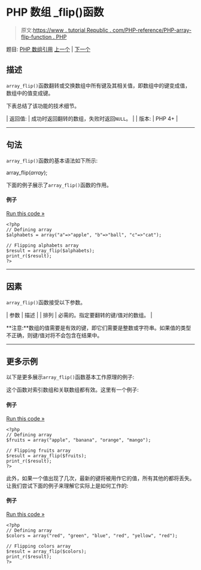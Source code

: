 # PHP 数组 _flip()函数

> 原文:[https://www . tutorial Republic . com/PHP-reference/PHP-array-flip-function . PHP](https://www.tutorialrepublic.com/php-reference/php-array-flip-function.php)

题目: [PHP 数组引用](php-array-functions.php) [上一个](php-array-filter-function.php) | [下一个](php-array-intersect-function.php)

## 描述

`array_flip()`函数翻转或交换数组中所有键及其相关值，即数组中的键变成值，数组中的值变成键。

下表总结了该功能的技术细节。

| 返回值: | 成功时返回翻转的数组，失败时返回`NULL`。 |
| 版本: | PHP 4+ |

* * *

## 句法

`array_flip()`函数的基本语法如下所示:

array_flip(*array*);

下面的例子展示了`array_flip()`函数的作用。

#### 例子

[Run this code »](../codelab.php?topic=php&file=flip-all-keys-with-their-associated-values-in-an-array "Run this code to view the output")

```
<?php
// Defining array
$alphabets = array("a"=>"apple", "b"=>"ball", "c"=>"cat");

// Flipping alphabets array
$result = array_flip($alphabets);
print_r($result);
?>
```

* * *

## 因素

`array_flip()`函数接受以下参数。

| 参数 | 描述 |
| 排列 | 必需的。指定要翻转的键/值对的数组。 |

**注意:**数组的值需要是有效的键，即它们需要是整数或字符串。如果值的类型不正确，则键/值对将不会包含在结果中。

* * *

## 更多示例

以下是更多展示`array_flip()`函数基本工作原理的例子:

这个函数对索引数组和关联数组都有效。这里有一个例子:

#### 例子

[Run this code »](../codelab.php?topic=php&file=flip-an-indexed-array "Run this code to view the output")

```
<?php
// Defining array
$fruits = array("apple", "banana", "orange", "mango");

// Flipping fruits array
$result = array_flip($fruits);
print_r($result);
?>
```

此外，如果一个值出现了几次，最新的键将被用作它的值，所有其他的都将丢失。让我们尝试下面的例子来理解它实际上是如何工作的:

#### 例子

[Run this code »](../codelab.php?topic=php&file=flip-an-array-with-duplicate-values "Run this code to view the output")

```
<?php
// Defining array
$colors = array("red", "green", "blue", "red", "yellow", "red");

// Flipping colors array
$result = array_flip($colors);
print_r($result);
?>
```